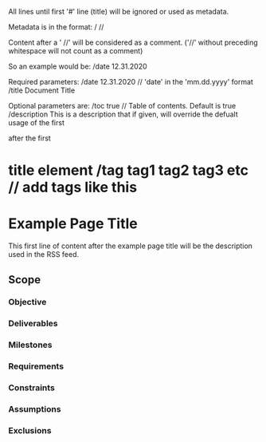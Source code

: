 All lines until first '#' line (title) will be ignored or used as metadata.

Metadata is in the format:
/<item> <value> // <comment>

Content after a ' //' will be considered as a comment. ('//' without preceding whitespace will not count as a comment)

So an example would be:
/date 12.31.2020

Required parameters:
/date 12.31.2020 // 'date' in the 'mm.dd.yyyy' format
/title Document Title

Optional parameters are:
/toc true // Table of contents. Default is true
/description This is a description that if given, will override the defualt usage of the first <p> after the first <h1> title element
/tag tag1 tag2 tag3 etc // add tags like this

# Example Page Title

This first line of content after the example page title will be the description used in the RSS feed.

## Scope

### Objective

### Deliverables

### Milestones

### Requirements

### Constraints

### Assumptions

### Exclusions
